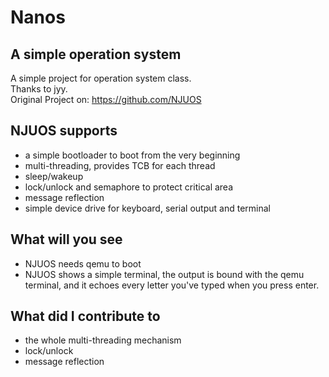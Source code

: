Nanos
====

## A simple operation system
A simple project for operation system class.  
Thanks to jyy.  
Original Project on: <https://github.com/NJUOS>

## NJUOS supports
* a simple bootloader to boot from the very beginning
* multi-threading, provides TCB for each thread
* sleep/wakeup
* lock/unlock and semaphore to protect critical area
* message reflection
* simple device drive for keyboard, serial output and terminal

## What will you see
* NJUOS needs qemu to boot
* NJUOS shows a simple terminal, the output is bound with the qemu terminal, and it echoes every letter you've typed when you press enter.

## What did I contribute to
* the whole multi-threading mechanism
* lock/unlock
* message reflection

